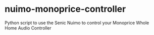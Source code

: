 # nuimo-monoprice-controller
Python script to use the Senic Nuimo to control your Monoprice Whole Home Audio Controller
